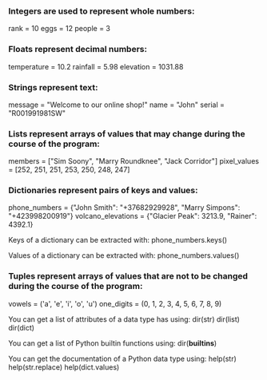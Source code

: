 
### Integers are used to represent whole numbers:
rank = 10
eggs = 12
people = 3

### Floats represent decimal numbers:
temperature = 10.2
rainfall = 5.98
elevation = 1031.88

### Strings represent text:
message = "Welcome to our online shop!"
name = "John"
serial = "R001991981SW"

### Lists represent arrays of values that may change during the course of the program:
members = ["Sim Soony", "Marry Roundknee", "Jack Corridor"]
pixel_values = [252, 251, 251, 253, 250, 248, 247]

### Dictionaries represent pairs of keys and values:
phone_numbers = {"John Smith": "+37682929928", "Marry Simpons": "+423998200919"}
volcano_elevations = {"Glacier Peak": 3213.9, "Rainer": 4392.1}

Keys of a dictionary can be extracted with:
phone_numbers.keys()

Values of a dictionary can be extracted with:
phone_numbers.values()

### Tuples represent arrays of values that are not to be changed during the course of the program:
vowels = ('a', 'e', 'i', 'o', 'u')
one_digits = (0, 1, 2, 3, 4, 5, 6, 7, 8, 9)

You can get a list of attributes of a data type has using:
dir(str)
dir(list)
dir(dict)

You can get a list of Python builtin functions using:
dir(__builtins__)

You can get the documentation of a Python data type using:
help(str)
help(str.replace)
help(dict.values)